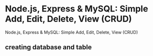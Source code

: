 # Node.js, Express & MySQL: Simple Add, Edit, Delete, View (CRUD)
Node.js, Express &amp; MySQL: Simple Add, Edit, Delete, View (CRUD)

## creating database and table
